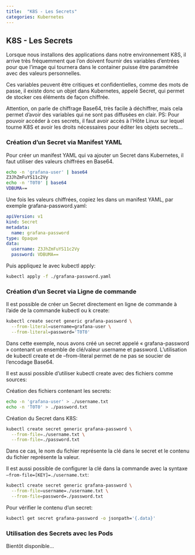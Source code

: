 ```yaml
---
title:  "K8S - Les Secrets"
categories: Kubernetes
---
```


## K8S - Les Secrets

Lorsque nous installons des applications dans notre environnement K8S, il arrive très fréquemment que l’on doivent fournir des variables d’entrées pour que l’image qui tournera dans le container puisse être paramétrée avec des valeurs personnelles.

Ces variables peuvent être critiques et confidentielles, comme des mots de passe, il existe donc un objet dans Kubernetes, appelé Secret, qui permet de stocker ces éléments de façon chiffrée.

Attention, on parle de chiffrage Base64, très facile à déchiffrer, mais cela permet d’avoir des variables qui ne sont pas diffusées en clair.
PS: Pour pouvoir accéder à ces secrets, il faut avoir accès à l’Hôte Linux sur lequel tourne K8S et avoir les droits nécessaires pour éditer les objets secrets…

### Création d’un Secret via Manifest YAML
Pour créer un manifest YAML qui va ajouter un Secret dans Kubernetes, il faut utiliser des valeurs chiffrées en Base64.

```bash
echo -n 'grafana-user' | base64
Z3JhZmFuYS11c2Vy
echo -n 'T0T0' | base64
VDBUMA==
```

Une fois les valeurs chiffrées, copiez les dans un manifest YAML, par exemple grafana-password.yaml:

```yaml
apiVersion: v1
kind: Secret
metadata:
  name: grafana-password
type: Opaque
data:
  username: Z3JhZmFuYS11c2Vy
  password: VDBUMA==
```

Puis appliquez le avec kubectl apply:

```bash
kubectl apply -f ./grafana-password.yaml
```

### Création d’un Secret via Ligne de commande
Il est possible de créer un Secret directement en ligne de commande à l’aide de la commande kubectl ou k create:

```bash
kubectl create secret generic grafana-password \
  --from-literal=username=grafana-user \
  --from-literal=password='T0T0'
```

Dans cette exemple, nous avons créé un secret appelé « grafana-password » contenant un ensemble de clé/valeur username et password.
L’utilisation de kubectl create et de –from-literal permet de ne pas se soucier de l’encodage Base64.

Il est aussi possible d’utiliser kubectl create avec des fichiers comme sources:

Création des fichiers contenant les secrets:

```bash
echo -n 'grafana-user' > ./username.txt
echo -n 'T0T0' > ./password.txt
```

Création du Secret dans K8S:

```bash
kubectl create secret generic grafana-password \
  --from-file=./username.txt \
  --from-file=./password.txt
```

Dans ce cas, le nom du fichier représente la clé dans le secret et le contenu du fichier représente la valeur.

Il est aussi possible de configurer la clé dans la commande avec la syntaxe `–from-file=[KEY]=./username.txt`:

```bash
kubectl create secret generic grafana-password \
  --from-file=username=./username.txt \
  --from-file=password=./password.txt
```

Pour vérifier le contenu d’un secret:

```bash
kubectl get secret grafana-password -o jsonpath='{.data}'
```

### Utilisation des Secrets avec les Pods
Bientôt disponible…
